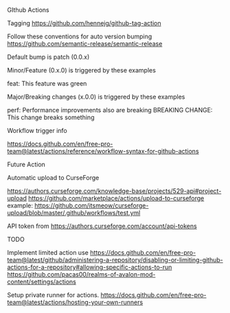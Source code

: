GIthub Actions

Tagging
https://github.com/hennejg/github-tag-action

Follow these conventions for auto version bumping
https://github.com/semantic-release/semantic-release

Default bump is patch (0.0.x)

Minor/Feature (0.x.0) is triggered by these examples

feat: This feature was green


Major/Breaking changes (x.0.0) is triggered by these examples

perf: Performance improvements also are breaking
BREAKING CHANGE: This change breaks something


Workflow trigger info

https://docs.github.com/en/free-pro-team@latest/actions/reference/workflow-syntax-for-github-actions


Future Action

Automatic upload to CurseForge

https://authors.curseforge.com/knowledge-base/projects/529-api#project-upload
https://github.com/marketplace/actions/upload-to-curseforge
example: https://github.com/itsmeow/curseforge-upload/blob/master/.github/workflows/test.yml

API token from https://authors.curseforge.com/account/api-tokens






TODO

Implement limited action use
https://docs.github.com/en/free-pro-team@latest/github/administering-a-repository/disabling-or-limiting-github-actions-for-a-repository#allowing-specific-actions-to-run
https://github.com/pacas00/realms-of-avalon-mod-content/settings/actions


Setup private runner for actions.
https://docs.github.com/en/free-pro-team@latest/actions/hosting-your-own-runners